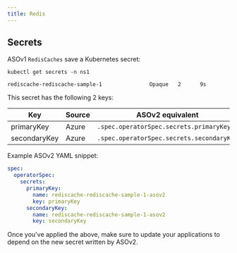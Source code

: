 ```yaml
---
title: Redis
---
```

## Secrets

ASOv1 `RedisCaches` save a Kubernetes secret:

```
kubectl get secrets -n ns1

rediscache-rediscache-sample-1               Opaque   2      9s
```

This secret has the following 2 keys:

| Key               | Source | ASOv2 equivalent                          |
|-------------------|--------|-------------------------------------------|
| primaryKey        | Azure  | `.spec.operatorSpec.secrets.primaryKey`   |
| secondaryKey      | Azure  | `.spec.operatorSpec.secrets.secondaryKey` |

Example ASOv2 YAML snippet:
```yaml
spec:
  operatorSpec:
    secrets:
      primaryKey:
        name: rediscache-rediscache-sample-1-asov2
        key: primaryKey
      secondaryKey:
        name: rediscache-rediscache-sample-1-asov2
        key: secondaryKey
```

Once you've applied the above, make sure to update your applications to depend on the new secret
written by ASOv2.
